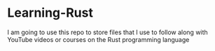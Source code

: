 # Learning-Rust
I am going to use this repo to store files that I use to follow along with YouTube videos or courses on the Rust programming language
